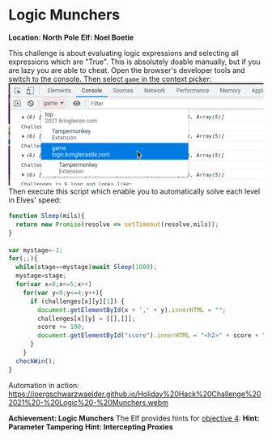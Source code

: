 # Logic Munchers
**Location: North Pole**
**Elf: Noel Boetie**

This challenge is about evaluating logic expressions and selecting all expressions which are "True".
This is absolutely doable manually, but if you are lazy you are able to cheat.
Open the browser's developer tools and switch to the console.
Then select `game` in the context picker:
![Context Picker](https://github.com/joergschwarzwaelder/hhc2021/blob/master/Additional/Context-Picker.png)
Then execute this script which enable you to automatically solve each level in Elves' speed:
```javascript
function Sleep(mils){
  return new Promise(resolve => setTimeout(resolve,mils));
}

var mystage=-1;
for(;;){
  while(stage==mystage)await Sleep(1000);
  mystage=stage;
  for(var x=0;x<=5;x++)
    for(var y=0;y<=4;y++){
	  if (challenges[x][y][1]) {
        document.getElementById(x + ',' + y).innerHTML = "";
        challenges[x][y] = [[],[]];
		score += 100;
		document.getElementById("score").innerHTML = "<h2>" + score + "</h2>";
	  }
    }
  checkWin();
}
```
Automation in action: https://joergschwarzwaelder.github.io/Holiday%20Hack%20Challenge%202021%20-%20Logic%20-%20Munchers.webm

**Achievement: Logic Munchers**
The Elf provides hints for [objective 4](https://github.com/joergschwarzwaelder/hhc2021/tree/master/Objective-4):
**Hint: Parameter Tampering**
**Hint: Intercepting Proxies**
